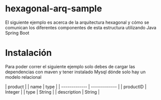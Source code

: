 # hexagonal-arq-sample
El siguiente ejemplo es acerca de la arquitectura hexagonal y cómo se comunican los diferentes componentes de esta estructura utilizando Java Spring Boot
# Instalación
Para poder correr el siguiente ejemplo solo debes de cargar las dependencias con maven y tener instalado Mysql dónde solo hay un modelo relacional

|             product           |
| name          | type          |
| ------------- | ------------- |
| productID     | Integer       |
| type          | String        |
| description   | String        |

